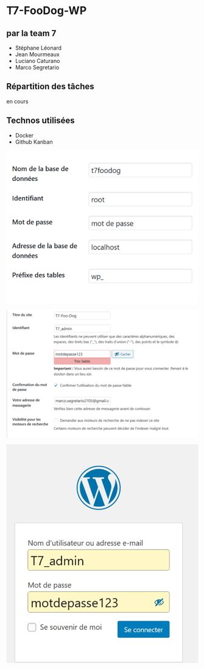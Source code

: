 # T7-FooDog-WP

## par la team 7

* Stéphane Léonard
* Jean Mourmeaux
* Luciano Caturano
* Marco Segretario

## Répartition des tâches

en cours

## Technos utilisées

- Docker
- Github Kanban

![image](imagesreadme/infobddwp.png)

![image](imagesreadme/infositewp.png)

![image](imagesreadme/adminmdpwp.png)
